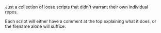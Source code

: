 Just a collection of loose scripts that didn't warrant their own individual repos.

Each script will either have a comment at the top explaining what it does, or the filename alone will suffice.
